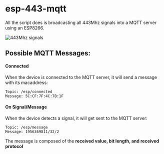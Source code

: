 # esp-443-mqtt
All the script does is broadcasting all 443Mhz signals into a MQTT server using an ESP8266.

![443Mhz signals](https://i.poespas.me/valuable-flavin.png)

## Possible MQTT Messages:
#### Connected
When the device is connected to the MQTT server, it will send a message with its macaddress:
```
Topic: /esp/connected
Message: 5C:CF:7F:4C:7B:1F
```

#### On Signal/Message
When the device detects a signal, it will get sent to the MQTT server:
```
Topic: /esp/message
Message: 1956369811/32/2
```

The message is composed of the **received value, bit length, and received protocol**
